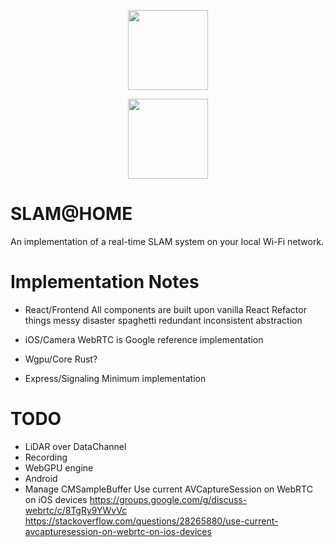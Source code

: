 <p align="center">
  <img height="128" width="128" src="https://imgur.com/epwBqaA">
</p>
<p align="center">
  <a href="https://www.buymeacoffee.com/ognis1205">
    <img width="128" src="https://cdn.buymeacoffee.com/buttons/v2/default-yellow.png" />
  </a>
</p>

SLAM@HOME
==============================
An implementation of a real-time SLAM system on your local Wi-Fi network.

Implementation Notes
==============================
 - React/Frontend
   All components are built upon vanilla React
   Refactor things messy disaster spaghetti redundant inconsistent abstraction

 - iOS/Camera
   WebRTC is Google reference implementation
 
 - Wgpu/Core
   Rust?
   
 - Express/Signaling
   Minimum implementation

TODO
==============================
 - LiDAR over DataChannel
 - Recording
 - WebGPU engine
 - Android
 - Manage CMSampleBuffer
 Use current AVCaptureSession on WebRTC on iOS devices
 https://groups.google.com/g/discuss-webrtc/c/8TgRy9YWvVc
 https://stackoverflow.com/questions/28265880/use-current-avcapturesession-on-webrtc-on-ios-devices
